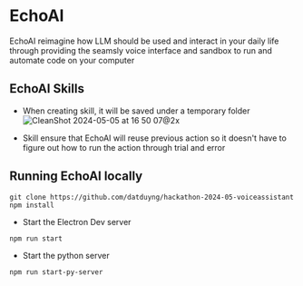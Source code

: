 # EchoAI

EchoAI reimagine how LLM should be used and interact in your daily life through providing the seamsly voice interface and sandbox to run and automate code on your computer

## EchoAI Skills
- When creating skill, it will be saved under a temporary folder
![CleanShot 2024-05-05 at 16 50 07@2x](https://github.com/datduyng/hackathon-2024-05-voiceassistant/assets/35666615/8c69b1d2-bc63-475e-b9ca-819cbf3a9e98)

- Skill ensure that EchoAI will reuse previous action so it doesn't have to figure out how to run the action through trial and error


## Running EchoAI locally
```
git clone https://github.com/datduyng/hackathon-2024-05-voiceassistant
npm install
```


- Start the Electron Dev server
```
npm run start
```

- Start the python server
```
npm run start-py-server
```

